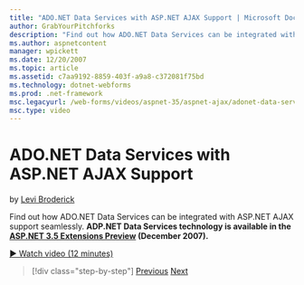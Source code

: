 ```yaml
---
title: "ADO.NET Data Services with ASP.NET AJAX Support | Microsoft Docs"
author: GrabYourPitchforks
description: "Find out how ADO.NET Data Services can be integrated with ASP.NET AJAX support seamlessly. ADP.NET Data Services technology is available in the ASP.NET 3.5 E..."
ms.author: aspnetcontent
manager: wpickett
ms.date: 12/20/2007
ms.topic: article
ms.assetid: c7aa9192-8859-403f-a9a8-c372081f75bd
ms.technology: dotnet-webforms
ms.prod: .net-framework
msc.legacyurl: /web-forms/videos/aspnet-35/aspnet-ajax/adonet-data-services-with-aspnet-ajax-support
msc.type: video
---
```

ADO.NET Data Services with ASP.NET AJAX Support
====================
by [Levi Broderick](https://github.com/GrabYourPitchforks)

Find out how ADO.NET Data Services can be integrated with ASP.NET AJAX support seamlessly. **ADP.NET Data Services technology is available in the [ASP.NET 3.5 Extensions Preview](https://www.asp.net/downloads/35-sp1) (December 2007).**

[&#9654; Watch video (12 minutes)](https://channel9.msdn.com/Blogs/ASP-NET-Site-Videos/adonet-data-services-with-aspnet-ajax-support)

>[!div class="step-by-step"]
[Previous](aspnet-ajax-a-demonstration-of-aspnet-ajax.md)
[Next](introduction-to-aspnet-ajax-history.md)